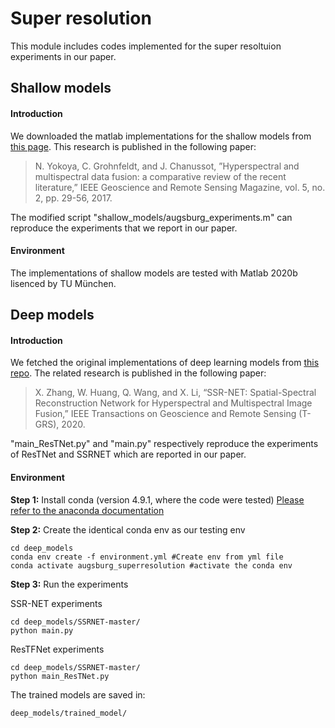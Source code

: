 # Super resolution
This module includes codes implemented for the super resoltuion experiments in our paper.

## Shallow models
#### Introduction
We downloaded the matlab implementations for the shallow models from [this page](https://naotoyokoya.com/Publications.html).
This research is published in the following paper:
>N. Yokoya, C. Grohnfeldt, and J. Chanussot, ”Hyperspectral and multispectral data fusion: a comparative review of the recent literature,” IEEE Geoscience and Remote Sensing Magazine, vol. 5, no. 2, pp. 29-56, 2017.

The modified script "shallow_models/augsburg_experiments.m" can reproduce the experiments that we report in our paper.

#### Environment
The implementations of shallow models are tested with Matlab 2020b lisenced by TU München.

## Deep models
#### Introduction
We fetched the original implementations of deep learning models from [this repo](https://github.com/hw2hwei/SSRNET).
The related research is published in the following paper:
> X. Zhang, W. Huang, Q. Wang, and X. Li, “SSR-NET: Spatial-Spectral Reconstruction Network for Hyperspectral and Multispectral Image Fusion,”  IEEE Transactions on Geoscience and Remote Sensing (T-GRS), 2020.

"main_ResTNet.py" and "main.py" respectively reproduce the experiments of ResTNet and SSRNET which are reported in our paper.

#### Environment
**Step 1:** Install conda (version 4.9.1, where the code were tested)
[Please refer to the anaconda documentation](https://docs.anaconda.com/anaconda/install/)

**Step 2:** Create the identical conda env as our testing env
```
cd deep_models
conda env create -f environment.yml #Create env from yml file
conda activate augsburg_superresolution #activate the conda env
```

**Step 3:** Run the experiments

SSR-NET experiments 
```
cd deep_models/SSRNET-master/
python main.py
```
ResTFNet experiments
```
cd deep_models/SSRNET-master/
python main_ResTNet.py
```
The trained models are saved in:
```
deep_models/trained_model/
```

